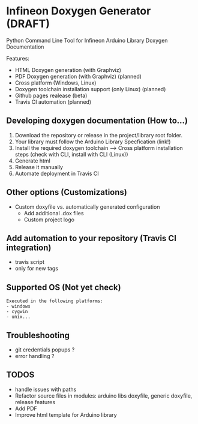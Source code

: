 
# Infineon Doxygen Generator (DRAFT)

Python Command Line Tool for Infineon Arduino Library Doxygen Documentation 

Features:
* HTML Doxygen generation (with Graphviz)
* PDF Doxygen generation (with Graphviz) (planned)
* Cross platform (Windows, Linux) 
* Doxygen toolchain installation support (only Linux) (planned)
* Github pages realease (beta)
* Travis CI automation (planned)

## Developing doxygen documentation (How to...)

1. Download the repository or release in the project/library root folder.
2. Your library must follow the Arduino Library Specfication (link!)
3. Install the required doxygen toolchain --> Cross platform installation steps (check with CLI, install with CLI (Linux))
4. Generate html 
5. Release it manually
6. Automate deployment in Travis CI

## Other options (Customizations)
- Custom doxyfile vs. automatically generated configuration
    -  Add additional .dox files 
    -  Custom project logo

## Add automation to your repository (Travis CI integration)

- travis script
- only for new tags

## Supported OS (Not yet check)
    Executed in the following platforms:
    - windows
    - cygwin 
    - unix...

## Troubleshooting 
 - git credentials popups ?
 - error handling ? 

 ## TODOS
 - handle issues with paths
 - Refactor source files in modules: arduino libs doxyfile, generic doxyfile, release features
 - Add PDF 
 - Improve html template for Arduino library 